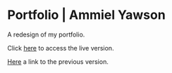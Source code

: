 # Portfolio | Ammiel Yawson
A redesign of my portfolio.

Click [here](https://ammielyawson.com) to access the live version.

[Here](https://v1.ammielyawson.com) a link to the previous version.